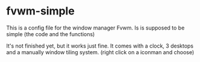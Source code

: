 # fvwm-simple

This is a config file for the window manager Fvwm.
Is is supposed to be simple (the code and the functions)

It's not finished yet, but it works just fine.
It comes with a clock, 3 desktops and a manually
window tiling system. (right click on a iconman and choose)
